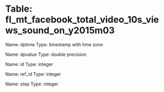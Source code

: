 Table: fl_mt_facebook_total_video_10s_views_sound_on_y2015m03
=============================================================

Name: dptime
Type: timestamp with time zone

Name: dpvalue
Type: double precision

Name: id
Type: integer

Name: ref_id
Type: integer

Name: step
Type: integer

